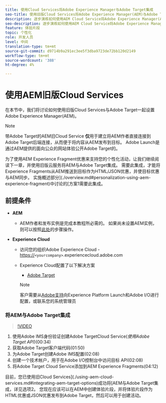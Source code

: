 ```yaml
---
title: 使用Cloud Services将Adobe Experience Manager与Adobe Target集成
seo-title: 使用旧版Cloud Services将Adobe Experience Manager(AEM)与Adobe Target集成
description: 逐步演练如何使用AEM Cloud Service将Adobe Experience Manager(AEM)与Adobe Target集成
seo-description: 逐步演练如何使用AEM Cloud Service将Adobe Experience Manager(AEM)与Adobe Target集成
feature: 体验片段
topic: 个性化
role: 开发人员
level: 中间
translation-type: tm+mt
source-git-commit: d9714b9a291ec3ee5f3dba9723de72bb120d2149
workflow-type: tm+mt
source-wordcount: '388'
ht-degree: 4%

---
```



# 使用AEM旧版Cloud Services

在本节中，我们将讨论如何使用旧版Cloud Services与Adobe Target一起设置Adobe Experience Manager(AEM)。

>[!NOTE]
>
> 带Adobe Target的AEM旧Cloud Service **仅**&#x200B;用于建立将AEM作者直接连接到Adobe Target后端连接，从而便于将内容从AEM发布到目标。 Adobe Launch是通过AEM提供的面向公众的网站体验公开Adobe Target的。

为了使用AEM Experience Fragment优惠来支持您的个性化活动，让我们继续阅读下一章，并使用旧版云服务将AEM与Adobe Target集成。 需要此集成，才能将Experience Fragments从AEM推送到目标作为HTML/JSON优惠，并使目标优惠与AEM同步。 实施概述部分](./overview.md#personalization-using-aem-experience-fragment)中讨论的[方案1需要此集成。

## 前提条件

* **AEM**

   * AEM作者和发布实例是完成本教程所必需的。 如果尚未设置AEM实例，则可以按照[此处](./implementation.md#set-up-aem)的步骤操作。

* **Experience Cloud**
   * 访问您的组织Adobe Experience Cloud - <https://>`<yourcompany>`.experiencecloud.adobe.com
   * Experience Cloud配置了以下解决方案
      * [Adobe Target](https://experiencecloud.adobe.com)

      >[!NOTE]
      >
      > 客户需要从[Adobe支持](https://helpx.adobe.com/cn/contact/enterprise-support.ec.html)向Experience Platform Launch和Adobe I/O进行配置，或联系您的系统管理员



### 将AEM与Adobe Target集成

>[!VIDEO](https://video.tv.adobe.com/v/28428?quality=12&learn=on)

1. 使用Adobe IMS身份验证创建Adobe TargetCloud Service(*使用Adobe Target API*)(00:34)
2. 获取Adobe Target客户端代码(01:50)
3. 为Adobe Target创建Adobe IMS配置(02:08)
4. 创建一个技术帐户，用于在Adobe I/O控制台中访问目标 API(02:08)
5. 将Adobe Target Cloud Service添加到AEM Experience Fragments(04:12)

目前，您已使用旧Cloud Services](./using-aem-cloud-services.md#integrating-aem-target-options)成功将[AEM与Adobe Target集成，详见选项2。 您现在应该可以在AEM中创建体验片段，并将体验片段作为HTML优惠或JSON优惠发布到Adobe Target，然后可以用于创建活动。
